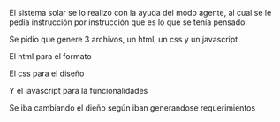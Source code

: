 El sistema solar se lo realizo con la ayuda del modo agente, al cual se le pedía instrucción por instrucción que es lo que se tenía pensado

Se pidio que genere 3 archivos, un html, un css y un javascript

El html para el formato

El css para el diseño

Y el javascript para la funcionalidades

Se iba cambiando el dieño según iban generandose requerimientos
